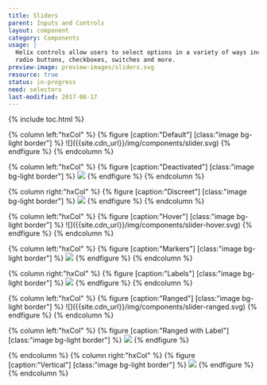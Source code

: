 ```yaml
---
title: Sliders
parent: Inputs and Controls
layout: component
category: Components
usage: |
  Helix controls allow users to select options in a variety of ways including
  radio buttons, checkboxes, switches and more.
preview-image: preview-images/sliders.svg
resource: true
status: in-progress
need: selectors
last-modified: 2017-08-17
---
```


{% include toc.html %}

<div class="hxRow"  markdown="1">
{% column left:"hxCol" %}
{% figure [caption:"Default"] [class:"image bg-light border"] %}
![]({{site.cdn_url}}/img/components/slider.svg)
{% endfigure %}
{% endcolumn %}

{% column left:"hxCol" %}
{% figure [caption:"Deactivated"] [class:"image bg-light border"] %}
![]({{site.cdn_url}}/img/components/slider-deactivated.svg)
{% endfigure %}
{% endcolumn %}

{% column right:"hxCol" %}
{% figure [caption:"Discreet"] [class:"image bg-light border"] %}
![]({{site.cdn_url}}/img/components/slider-discrete.svg)
{% endfigure %}
{% endcolumn %}
</div>

<div class="hxRow"  markdown="1">
{% column left:"hxCol" %}
{% figure [caption:"Hover"] [class:"image bg-light border"] %}
![]({{site.cdn_url}}/img/components/slider-hover.svg)
{% endfigure %}
{% endcolumn %}

{% column left:"hxCol" %}
{% figure [caption:"Markers"] [class:"image bg-light border"] %}
![]({{site.cdn_url}}/img/components/slider-markers.svg)
{% endfigure %}
{% endcolumn %}

{% column right:"hxCol" %}
{% figure [caption:"Labels"] [class:"image bg-light border"] %}
![]({{site.cdn_url}}/img/components/slider-label.svg)
{% endfigure %}
{% endcolumn %}
</div>

<div class="hxRow"  markdown="1">
{% column left:"hxCol" %}
{% figure [caption:"Ranged"] [class:"image bg-light border"] %}
![]({{site.cdn_url}}/img/components/slider-ranged.svg)
{% endfigure %}
{% endcolumn %}

{% column left:"hxCol" %}
{% figure [caption:"Ranged with Label"] [class:"image bg-light border"] %}
![]({{site.cdn_url}}/img/components/slider-ranged-label.svg)
{% endfigure %}

{% endcolumn %}
{% column right:"hxCol" %}
{% figure [caption:"Vertical"] [class:"image bg-light border"] %}
![]({{site.cdn_url}}/img/components/slider-vertical.svg)
{% endfigure %}
{% endcolumn %}
</div>

